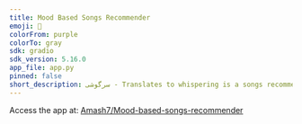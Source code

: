 ```yaml
---
title: Mood Based Songs Recommender
emoji: 🏢
colorFrom: purple
colorTo: gray
sdk: gradio
sdk_version: 5.16.0
app_file: app.py
pinned: false
short_description: سرگوشی - Translates to whispering is a songs recommender
---
```


Access the app at: [Amash7/Mood-based-songs-recommender](https://huggingface.co/spaces/Amash7/Mood-based-songs-recommender)
